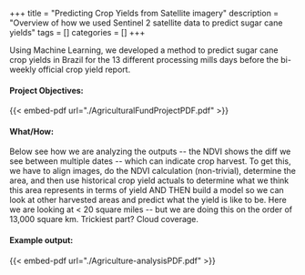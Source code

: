 +++
title = "Predicting Crop Yields from Satellite imagery"
description = "Overview of how we used Sentinel 2 satellite data to predict sugar cane yields"
tags = []
categories = []
+++

Using Machine Learning, we developed a method to predict sugar cane crop yields in Brazil for the 13 different processing mills days before the bi-weekly official crop yield report.

<!--more-->

#### Project Objectives:


{{< embed-pdf url="./AgriculturalFundProjectPDF.pdf"  >}}



#### What/How:

Below see how we are analyzing the outputs -- the NDVI shows the diff we see between multiple dates -- which can indicate crop harvest. To get this, we have to align images, do the NDVI calculation (non-trivial), determine the area, and then use historical crop yield actuals to determine what we think this area represents in terms of yield AND THEN build a model so we can look at other harvested areas and predict what the yield is like to be. Here we are looking at < 20 square miles -- but we are doing this on the order of 13,000 square km. Trickiest part? Cloud coverage.

#### Example output:

{{< embed-pdf url="./Agriculture-analysisPDF.pdf"  >}}



